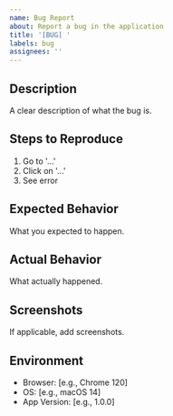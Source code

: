 ```yaml
---
name: Bug Report
about: Report a bug in the application
title: '[BUG] '
labels: bug
assignees: ''
---
```


## Description
A clear description of what the bug is.

## Steps to Reproduce
1. Go to '...'
2. Click on '...'
3. See error

## Expected Behavior
What you expected to happen.

## Actual Behavior
What actually happened.

## Screenshots
If applicable, add screenshots.

## Environment
- Browser: [e.g., Chrome 120]
- OS: [e.g., macOS 14]
- App Version: [e.g., 1.0.0]

